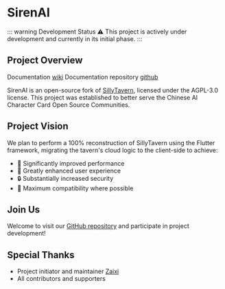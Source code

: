 # SirenAI

::: warning Development Status
⚠️ This project is actively under development and currently in its initial phase.
:::

## Project Overview

Documentation [wiki](https://docs.sirenai.org)
Documentation repository [github](https://github.com/yunzaixi-dev/sirenai-docs)

SirenAI is an open-source fork of [SillyTavern](https://github.com/SillyTavern/SillyTavern), licensed under the AGPL-3.0 license. This project was established to better serve the Chinese AI Character Card Open Source Communities.

## Project Vision

We plan to perform a 100% reconstruction of SillyTavern using the Flutter framework, migrating the tavern's cloud logic to the client-side to achieve:

- 🚀 Significantly improved performance
- 💫 Greatly enhanced user experience
- 🔒 Substantially increased security
- 🔄 Maximum compatibility where possible

## Join Us

Welcome to visit our [GitHub repository](https://github.com/yunzaixi-dev/sirenai) and participate in project development!

## Special Thanks

- Project initiator and maintainer [Zaixi](https://zaixi.dev)
- All contributors and supporters

